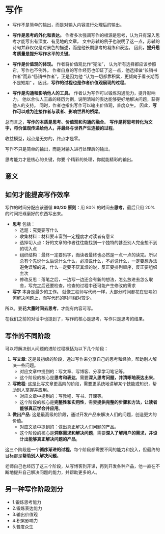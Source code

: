 # 写作

- 写作不是简单的输出，而是对输入内容进行处理后的输出。

- **写作是思考的外化和表达。** 作者多次强调写作的根源是思考，认为只有深入思考才能写出有深度、有见地的文章。 文中苏轼的例子也说明了这一点，苏轼的诗句并非仅仅是对景色的描述，而是他长期思考的凝练和表达。 因此，**提升思考质量是提升写作水平的关键**。
- **写作是价值观的体现。**  作者将价值观比作“宪法”， 认为所有选择都应该参照它，写作也不例外。 作者自身的写作经历也印证了这一点，他选择做“长销书作者”而非“畅销书作者”，正是因为他 “认为一切都靠积累，更倾向于看长期而不是短期” 。 因此，**写作的过程也是作者价值观展现的过程**。
- **写作是沟通和影响他人的工具。** 作者认为写作可以锻炼沟通能力，提升影响力。 他以合伙人王淼的经历为例，说明清晰的表达能够更好地解决问题，获得他人的支持。 同时，作者也指出写作可以输出价值观，普度众生。 因此，**写作可以成为连接作者与读者、影响世界的桥梁**。

总而言之，**写作的本质是思考、价值观和沟通的融合**。  **写作是将思考转化为文字，将价值观传递给他人，并最终与世界产生连接的过程**。



收益模型，起点是无穷的，终点才是零。

写作不只是简单的输出，而是对输入进行处理后的输出。

思考能力才是核心的关键，你要 个精彩的处理，你就能精彩的输出。

## 意义



## 如何才能提高写作效率

写作的时间分配应该遵循 **80/20 原则**：用 80% 的时间去**思考**，最后只用 20% 的时间把琢磨好的东西写出来。

- **思考** 包括：
  - 选题：究竟要写什么
  - 收集材料：材料要丰富到一定程度才对读者有意义
  - 选择切入点：好的文章的作者往往能找到一个独特的甚至别人完全想不到的切入点
  - 组织结构：最终一定要码字，而读者最终也必然是一点一点的读完。所以总有个先说什么后说什么什么，必须说什么，不必说什么，一定要想办法避免误解的说，什么一定要不厌其烦的说，反正要排列顺序，反正要组织主次
  - 修改反思：落笔之后，一边写一边还会有新的想法，怎么放进去怎么取舍，写完之后还要检查，检查的过程中还可能产生修改的需求
- **写字** 本身是最少的工作。 就像工程师写代码一样，大部分时间都花在思考如何解决问题上，而写代码的时间相对较少。

所以，要**花大量时间去思考**，才能有内容可写。

在我们之前的对话中也提到了，写作的核心是思考，写作只是思考的结果。

## 写作的不同阶段

可以将解决别人问题的进阶过程概括为以下几个阶段：

1. **写文章**:  这是最初级的阶段，通过写作来分享自己的思考和经验，帮助别人解决一些问题。
   - 对应文章中提到的：写文章、写博客、分享学习笔记等。
   - 这个阶段的核心是**思考和表达**，需要**深入思考问题，并清晰地表达出来**。
2. **写教程**:  这是比写文章更高阶的阶段，需要更系统地讲解某个技能或知识，帮助别人掌握并应用。
   - 对应文章中提到的：写教程、写书、开课等。
   - 这个阶段的核心是**完整性和实用性**，需要**提供完整的步骤和方法，让读者能够真正学会并应用**。
3. **做出产品**: 这是最高级的阶段，通过开发产品来解决人们的问题，创造更大的价值。
   - 对应文章中提到的：做出真正解决人们问题的产品。
   - 这个阶段的核心是**洞察需求和解决问题**，需要**深入了解用户的需求，并设计出能够真正解决问题的产品**。

这三个阶段是一个**循序渐进的过程**，每个阶段都需要不同的能力和投入，但最终的目标都是**帮助别人解决问题**。

老师自己也经历了这三个阶段，从写博客到开课，再到开发各种产品，他一直在不断地提升自己解决问题的能力，并帮助更多的人。

## 另一种写作阶段划分

- 1.锻炼思考能力
- 2.锻炼表达能力
- 3.输出价值观
- 4.积累影响力
- 5.普度众生

